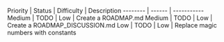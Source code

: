 Priority | Status | Difficulty | Description
-------- | ------ | -----------
Medium | TODO | Low | Create a ROADMAP.md
Medium | TODO | Low | Create a ROADMAP_DISCUSSION.md
Low | TODO | Low | Replace magic numbers with constants
